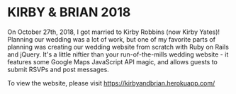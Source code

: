 # KIRBY & BRIAN 2018

On October 27th, 2018, I got married to Kirby Robbins (now Kirby Yates)! Planning our wedding was a lot of work, but one of my favorite parts of planning was creating our wedding website from scratch with Ruby on Rails and jQuery. It's a little niftier than your run-of-the-mills wedding website - it features some Google Maps JavaScript API magic, and allows guests to submit RSVPs and post messages.

To view the website, please visit https://kirbyandbrian.herokuapp.com/